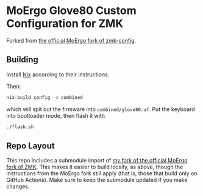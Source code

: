 # MoErgo Glove80 Custom Configuration for ZMK

Forked from [the official MoErgo fork of zmk-config](https://github.com/moergo-sc/glove80-zmk-config).

## Building

Install [Nix](https://nixos.org) according to their instructions.

Then:

```sh
nix-build config -o combined
```

which will spit out the firmware into `combined/glove80.uf`. Put the keyboard into bootloader mode, then flash it with

```sh
./flash.sh
```

## Repo Layout

This repo includes a submodule import of [my fork of the official MoErgo fork of ZMK](https://github.com/seansfkelley/zmk). This makes it easier to build locally, as above, though the instructions from the MoErgo fork still apply (that is, those that build only on GitHub Actions). Make sure to keep the submodule updated if you make changes.
